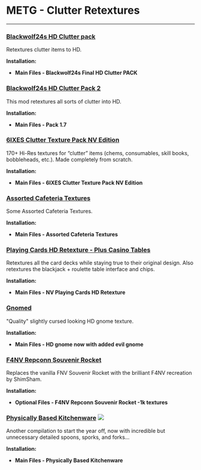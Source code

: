 # METG - Clutter Retextures

---

### [Blackwolf24s HD Clutter pack](https://www.nexusmods.com/newvegas/mods/70035)

Retextures clutter items to HD.

**Installation:**

- **Main Files - Blackwolf24s Final HD Clutter PACK**


### [Blackwolf24s HD Clutter Pack 2](https://www.nexusmods.com/newvegas/mods/73186)

This mod retextures all sorts of clutter into HD.

**Installation:**

- **Main Files - Pack 1.7**


### [6IXES Clutter Texture Pack NV Edition](https://www.nexusmods.com/newvegas/mods/78608)

170+ Hi-Res textures for “clutter” items (chems, consumables, skill books, bobbleheads, etc.). Made completely from scratch.

**Installation:**

- **Main Files - 6IXES Clutter Texture Pack NV Edition**


### [Assorted Cafeteria Textures](https://www.nexusmods.com/newvegas/mods/71924)

Some Assorted Cafeteria Textures.

**Installation:**

- **Main Files - Assorted Cafeteria Textures**


### [Playing Cards HD Retexture - Plus Casino Tables](https://www.nexusmods.com/newvegas/mods/74394)

Retextures all the card decks while staying true to their original design. Also retextures the blackjack + roulette table interface and chips.

**Installation:**

- **Main Files - NV Playing Cards HD Retexture**


### [Gnomed](https://www.nexusmods.com/newvegas/mods/78218)

"Quality" slightly cursed looking HD gnome texture.

**Installation:**

- **Main Files - HD gnome now with added evil gnome**


### [F4NV Repconn Souvenir Rocket](https://www.nexusmods.com/newvegas/mods/82233)

Replaces the vanilla FNV Souvenir Rocket with the brilliant F4NV recreation by ShimSham. 

**Installation:**

- **Optional Files - F4NV Repconn Souvenir Rocket -1k textures**


### [Physically Based Kitchenware](https://www.nexusmods.com/newvegas/mods/79541) ![](../static/img/Performance.png)

Another compilation to start the year off, now with incredible but unnecessary detailed spoons, sporks, and forks... 

**Installation:**

- **Main Files - Physically Based Kitchenware**


